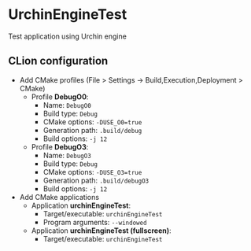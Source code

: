 # UrchinEngineTest
Test application using Urchin engine

## CLion configuration
- Add CMake profiles (File > Settings -> Build,Execution,Deployment > CMake)
  - Profile **DebugO0**:
    - Name: `DebugO0`
    - Build type: `Debug`
    - CMake options: `-DUSE_O0=true`
    - Generation path: `.build/debug`
    - Build options: `-j 12`
  - Profile **DebugO3**: 
    - Name: `DebugO3`
    - Build type: `Debug`
    - CMake options: `-DUSE_O3=true`
    - Generation path: `.build/debugO3`
    - Build options: `-j 12`
- Add CMake applications
  - Application **urchinEngineTest**:
    - Target/executable: `urchinEngineTest`
    - Program arguments: `--windowed`
  - Application **urchinEngineTest (fullscreen)**:
    - Target/executable: `urchinEngineTest`
